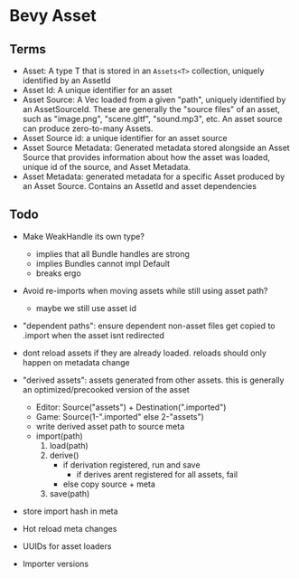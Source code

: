 # Bevy Asset

## Terms

* Asset: A type T that is stored in an `Assets<T>` collection, uniquely identified by an AssetId
* Asset Id: A unique identifier for an asset
* Asset Source: A Vec<u8> loaded from a given "path", uniquely identified by an AssetSourceId. These are generally the "source files" of an asset, such as "image.png", "scene.gltf", "sound.mp3", etc. An asset source can produce zero-to-many Assets. 
* Asset Source id: a unique identifier for an asset source
* Asset Source Metadata: Generated metadata stored alongside an Asset Source that provides information about how the asset was loaded, unique id of the source, and Asset Metadata.
* Asset Metadata: generated metadata for a specific Asset produced by an Asset Source. Contains an AssetId and asset dependencies

## Todo

* Make WeakHandle its own type?
    * implies that all Bundle handles are strong
    * implies Bundles cannot impl Default
    * breaks ergo
* Avoid re-imports when moving assets while still using asset path?
    * maybe we still use asset id
* "dependent paths": ensure dependent non-asset files get copied to .import when the asset isnt redirected
* dont reload assets if they are already loaded. reloads should only happen on metadata change
* "derived assets": assets generated from other assets. this is generally an optimized/precooked version of the asset
    * Editor: Source("assets") + Destination(".imported")
    * Game: Source(1-".imported" else 2-"assets")
    * write derived asset path to source meta
    * import(path)
        1. load(path)
        2. derive()
            * if derivation registered, run and save
                * if derives arent registered for all assets, fail
            * else copy source + meta 
        3. save(path)

* store import hash in meta
* Hot reload meta changes
* UUIDs for asset loaders
* Importer versions